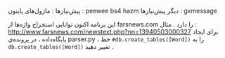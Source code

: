 پیش‌نیازها :
    ماژول‌های پایتون :
        peewee
        bs4
        hazm
    دیگر پیش‌نیازها :
        gxmessage

این برنامه اکنون توانایی استخراج واژه‌ها از farsnews.com را دارد . مثال :
http://www.farsnews.com/newstext.php?nn=13940503000327
برای ایجاد پایگاه‌داده ، در پرونده‌ی parser.py ، خط 
`#db.create_tables([Word])` 
را به
 `db.create_tables([Word])` 
 تغییر دهید .

